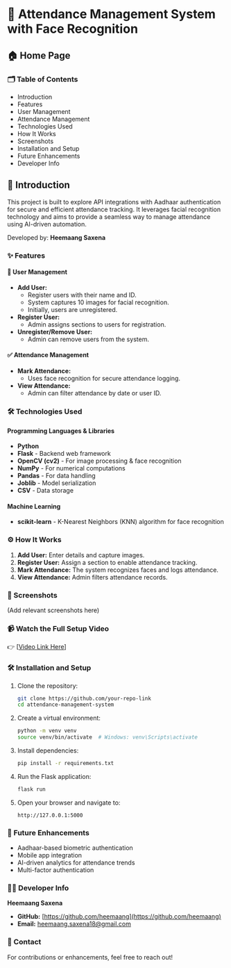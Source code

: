 # 📸 Attendance Management System with Face Recognition

## 🏠 Home Page

### 🗂️ Table of Contents
- Introduction
- Features
- User Management
- Attendance Management
- Technologies Used
- How It Works
- Screenshots
- Installation and Setup
- Future Enhancements
- Developer Info

## 🚀 Introduction
This project is built to explore API integrations with Aadhaar authentication for secure and efficient attendance tracking. It leverages facial recognition technology and aims to provide a seamless way to manage attendance using AI-driven automation.

Developed by: **Heemaang Saxena**

### ✨ Features
#### 👤 User Management
- **Add User:**
  - Register users with their name and ID.
  - System captures 10 images for facial recognition.
  - Initially, users are unregistered.
- **Register User:**
  - Admin assigns sections to users for registration.
- **Unregister/Remove User:**
  - Admin can remove users from the system.

#### ✅ Attendance Management
- **Mark Attendance:**
  - Uses face recognition for secure attendance logging.
- **View Attendance:**
  - Admin can filter attendance by date or user ID.

### 🛠️ Technologies Used
#### Programming Languages & Libraries
- **Python**
- **Flask** - Backend web framework
- **OpenCV (cv2)** - For image processing & face recognition
- **NumPy** - For numerical computations
- **Pandas** - For data handling
- **Joblib** - Model serialization
- **CSV** - Data storage

#### Machine Learning
- **scikit-learn** - K-Nearest Neighbors (KNN) algorithm for face recognition

### ⚙️ How It Works
1. **Add User:** Enter details and capture images.
2. **Register User:** Assign a section to enable attendance tracking.
3. **Mark Attendance:** The system recognizes faces and logs attendance.
4. **View Attendance:** Admin filters attendance records.

### 📸 Screenshots
(Add relevant screenshots here)

### 📹 Watch the Full Setup Video
👉 [[Video Link Here](https://drive.google.com/file/d/1tlKJuaeHhrAreIZyNgXcZBLSFp0eQUrH/view)] 

### 🛠️ Installation and Setup
1. Clone the repository:
   ```bash
   git clone https://github.com/your-repo-link
   cd attendance-management-system
   ```
2. Create a virtual environment:
   ```bash
   python -m venv venv
   source venv/bin/activate  # Windows: venv\Scripts\activate
   ```
3. Install dependencies:
   ```bash
   pip install -r requirements.txt
   ```
4. Run the Flask application:
   ```bash
   flask run
   ```
5. Open your browser and navigate to:
   ```
   http://127.0.0.1:5000
   ```

### 🚀 Future Enhancements
- Aadhaar-based biometric authentication
- Mobile app integration
- AI-driven analytics for attendance trends
- Multi-factor authentication

### 👨‍💻 Developer Info
**Heemaang Saxena**
- **GitHub:** [https://github.com/heemaang](https://github.com/heemaang)
- **Email:** heemaang.saxena18@gmail.com

### 📢 Contact
For contributions or enhancements, feel free to reach out!

